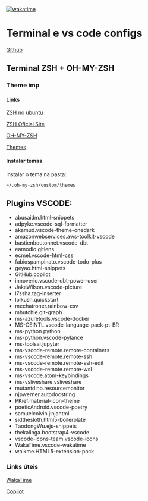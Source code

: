 [![wakatime](https://wakatime.com/badge/github/rhuanlima/terminal.svg)](https://wakatime.com/badge/github/rhuanlima/terminal)
# Terminal e vs code configs
[Github](https://github.com/rhuanlima/terminal)
## Terminal ZSH + OH-MY-ZSH
### Theme **imp**

#### Links
[ZSH no ubuntu](https://kifarunix.com/how-to-install-and-setup-zsh-and-oh-my-zsh-on-ubuntu-18-04/)

[ZSH Oficial Site](https://www.zsh.org/)

[OH-MY-ZSH](https://ohmyz.sh/)

[Themes](https://github.com/ohmyzsh/ohmyzsh/wiki/Themes)

#### Instalar temas
instalar o tema na pasta:

```
~/.oh-my-zsh/custom/themes
```

## Plugins VSCODE:

- abusaidm.html-snippets
- adpyke.vscode-sql-formatter
- akamud.vscode-theme-onedark
- amazonwebservices.aws-toolkit-vscode
- bastienboutonnet.vscode-dbt
- eamodio.gitlens
- ecmel.vscode-html-css
- fabiospampinato.vscode-todo-plus
- geyao.html-snippets
- GitHub.copilot
- innoverio.vscode-dbt-power-user
- JakeWilson.vscode-picture
- l7ssha.tag-inserter
- lolkush.quickstart
- mechatroner.rainbow-csv
- mhutchie.git-graph
- ms-azuretools.vscode-docker
- MS-CEINTL.vscode-language-pack-pt-BR
- ms-python.python
- ms-python.vscode-pylance
- ms-toolsai.jupyter
- ms-vscode-remote.remote-containers
- ms-vscode-remote.remote-ssh
- ms-vscode-remote.remote-ssh-edit
- ms-vscode-remote.remote-wsl
- ms-vscode.atom-keybindings
- ms-vsliveshare.vsliveshare
- mutantdino.resourcemonitor
- njpwerner.autodocstring
- PKief.material-icon-theme
- poeticAndroid.vscode-poetry
- samuelcolvin.jinjahtml
- sidthesloth.html5-boilerplate
- TaodongWu.ejs-snippets
- thekalinga.bootstrap4-vscode
- vscode-icons-team.vscode-icons
- WakaTime.vscode-wakatime
- walkme.HTML5-extension-pack

### Links úteis
[WakaTime](https://wakatime.com/)

[Copilot](https://copilot.github.com/)
